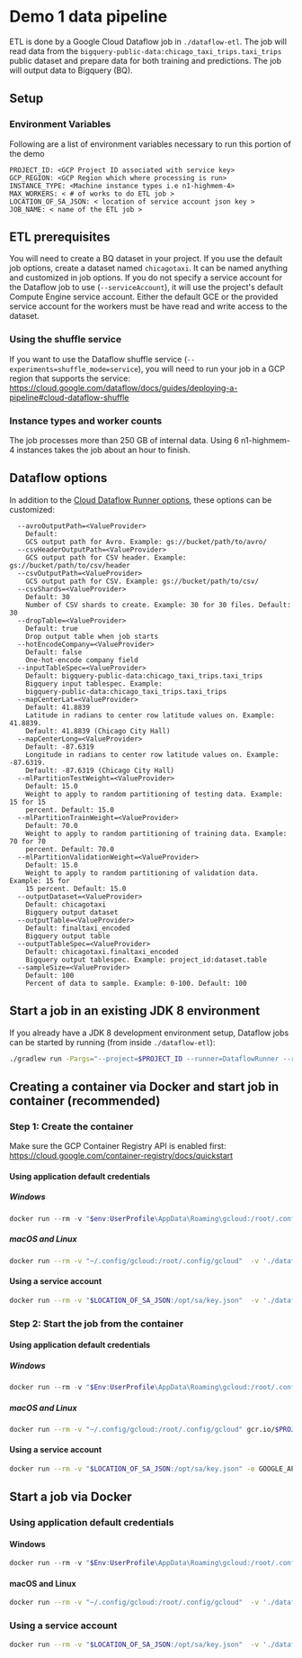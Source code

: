 # Demo 1 data pipeline

ETL is done by a Google Cloud Dataflow job in `./dataflow-etl`. The job will read data from the `bigquery-public-data:chicago_taxi_trips.taxi_trips` public dataset and prepare data for both training and predictions. The job will output data to Bigquery (BQ). 

## Setup

### Environment Variables

Following are a list of environment variables necessary to run this portion of the demo

```
PROJECT_ID: <GCP Project ID associated with service key>
GCP_REGION: <GCP Region which where processing is run>
INSTANCE_TYPE: <Machine instance types i.e n1-highmem-4>
MAX_WORKERS: < # of works to do ETL job >
LOCATION_OF_SA_JSON: < location of service account json key >
JOB_NAME: < name of the ETL job >
```

## ETL prerequisites

You will need to create a BQ dataset in your project. If you use the default job options, create a dataset named `chicagotaxi`. It can be named anything and customized in job options. If you do not specify a service account for the Dataflow job to use (`--serviceAccount`), it will use the project's default Compute Engine service account. Either the default GCE or the provided service account for the workers must be have read and write access to the dataset.

### Using the shuffle service

If you want to use the Dataflow shuffle service (`--experiments=shuffle_mode=service`), you will need to run your job in a GCP region that supports the service: https://cloud.google.com/dataflow/docs/guides/deploying-a-pipeline#cloud-dataflow-shuffle

### Instance types and worker counts

The job processes more than 250 GB of internal data. Using 6 n1-highmem-4 instances takes the job about an hour to finish.

## Dataflow options

In addition to the [Cloud Dataflow Runner options](https://beam.apache.org/documentation/runners/dataflow/#pipeline-options), these options can be customized:

```
  --avroOutputPath=<ValueProvider>
    Default: 
    GCS output path for Avro. Example: gs://bucket/path/to/avro/
  --csvHeaderOutputPath=<ValueProvider>
    GCS output path for CSV header. Example: gs://bucket/path/to/csv/header
  --csvOutputPath=<ValueProvider>
    GCS output path for CSV. Example: gs://bucket/path/to/csv/
  --csvShards=<ValueProvider>
    Default: 30
    Number of CSV shards to create. Example: 30 for 30 files. Default: 30
  --dropTable=<ValueProvider>
    Default: true
    Drop output table when job starts
  --hotEncodeCompany=<ValueProvider>
    Default: false
    One-hot-encode company field
  --inputTableSpec=<ValueProvider>
    Default: bigquery-public-data:chicago_taxi_trips.taxi_trips
    Bigquery input tablespec. Example:
    bigquery-public-data:chicago_taxi_trips.taxi_trips
  --mapCenterLat=<ValueProvider>
    Default: 41.8839
    Latitude in radians to center row latitude values on. Example: 41.8839.
    Default: 41.8839 (Chicago City Hall)
  --mapCenterLong=<ValueProvider>
    Default: -87.6319
    Longitude in radians to center row latitude values on. Example: -87.6319.
    Default: -87.6319 (Chicago City Hall)
  --mlPartitionTestWeight=<ValueProvider>
    Default: 15.0
    Weight to apply to random partitioning of testing data. Example: 15 for 15
    percent. Default: 15.0
  --mlPartitionTrainWeight=<ValueProvider>
    Default: 70.0
    Weight to apply to random partitioning of training data. Example: 70 for 70
    percent. Default: 70.0
  --mlPartitionValidationWeight=<ValueProvider>
    Default: 15.0
    Weight to apply to random partitioning of validation data. Example: 15 for
    15 percent. Default: 15.0
  --outputDataset=<ValueProvider>
    Default: chicagotaxi
    Bigquery output dataset
  --outputTable=<ValueProvider>
    Default: finaltaxi_encoded
    Bigquery output table
  --outputTableSpec=<ValueProvider>
    Default: chicagotaxi.finaltaxi_encoded
    Bigquery output tablespec. Example: project_id:dataset.table
  --sampleSize=<ValueProvider>
    Default: 100
    Percent of data to sample. Example: 0-100. Default: 100
```

## Start a job in an existing JDK 8 environment

If you already have a JDK 8 development environment setup, Dataflow jobs can be started by running (from inside `./dataflow-etl`):

```bash
./gradlew run -Pargs="--project=$PROJECT_ID --runner=DataflowRunner --region=$GCP_REGION --workerMachineType=$INSTANCE_TYPE --maxNumWorkers=$MAX_WORKERS --experiments=shuffle_mode=service"
```

## Creating a container via Docker and start job in container (recommended)

### Step 1: Create the container

Make sure the GCP Container Registry API is enabled first: https://cloud.google.com/container-registry/docs/quickstart

#### Using application default credentials

##### Windows

```powershell
docker run --rm -v "$env:UserProfile\AppData\Roaming\gcloud:/root/.config/gcloud"  -v './dataflow-etl:/opt/etl' -w /opt/etl openjdk:8 ./gradlew jib --image gcr.io/$env:PROJECT_ID/$env:REPO_NAME"
```

##### macOS and Linux

```bash
docker run --rm -v "~/.config/gcloud:/root/.config/gcloud"  -v './dataflow-etl:/opt/etl' -w /opt/etl openjdk:8 ./gradlew jib --image gcr.io/$PROJECT_ID/$REPO_NAME"
```

#### Using a service account

```bash
docker run --rm -v "$LOCATION_OF_SA_JSON:/opt/sa/key.json"  -v './dataflow-etl:/opt/etl' -e GOOGLE_APPLICATION_CREDENTIALS=/opt/sa/key.json -w /opt/etl openjdk:8 ./gradlew jib --image gcr.io/$PROJECT_ID/$REPO_NAME"
```

### Step 2: Start the job from the container

#### Using application default credentials

##### Windows

```powershell
docker run --rm -v "$Env:UserProfile\AppData\Roaming\gcloud:/root/.config/gcloud" gcr.io/$PROJECT_ID/$REPO_NAME --project=$PROJECT_ID --runner=DataflowRunner --region=$GCP_REGION --workerMachineType=$INSTANCE_TYPE --maxNumWorkers=$MAX_WORKERS --experiments=shuffle_mode=service --jobName=$JOB_NAME
```

##### macOS and Linux

```bash
docker run --rm -v "~/.config/gcloud:/root/.config/gcloud" gcr.io/$PROJECT_ID/$REPO_NAME --project=$PROJECT_ID --runner=DataflowRunner --region=$GCP_REGION --workerMachineType=$INSTANCE_TYPE --maxNumWorkers=$MAX_WORKERS --experiments=shuffle_mode=service --jobName=$JOB_NAME
```

#### Using a service account

```bash
docker run --rm -v "$LOCATION_OF_SA_JSON:/opt/sa/key.json" -e GOOGLE_APPLICATION_CREDENTIALS=/opt/sa/key.json gcr.io/$PROJECT_ID/$REPO_NAME --project=$PROJECT_ID --runner=DataflowRunner --region=$GCP_REGION --workerMachineType=$INSTANCE_TYPE --maxNumWorkers=$MAX_WORKERS --experiments=shuffle_mode=service --jobName=$JOB_NAME
```

## Start a job via Docker

### Using application default credentials

#### Windows

```powershell
docker run --rm -v "$Env:UserProfile\AppData\Roaming\gcloud:/root/.config/gcloud"  -v '.\dataflow-etl\:/opt/etl' -w /opt/etl openjdk:8 ./gradlew run -Pargs="--project=$PROJECT_ID --runner=DataflowRunner --region=$GCP_REGION --workerMachineType=$INSTANCE_TYPE --maxNumWorkers=$MAX_WORKERS --experiments=shuffle_mode=service  --jobName=$JOB_NAME"
```

#### macOS and Linux

```bash
docker run --rm -v "~/.config/gcloud:/root/.config/gcloud"  -v './dataflow-etl\:/opt/etl' -w /opt/etl openjdk:8 ./gradlew run -Pargs="--project=$PROJECT_ID --runner=DataflowRunner --region=$GCP_REGION --workerMachineType=$INSTANCE_TYPE --maxNumWorkers=$MAX_WORKERS --experiments=shuffle_mode=service  --jobName=$JOB_NAME"
```

### Using a service account

```bash
docker run --rm -v "$LOCATION_OF_SA_JSON:/opt/sa/key.json"  -v './dataflow-etl\:/opt/etl' -e GOOGLE_APPLICATION_CREDENTIALS=/opt/sa/key.json -w /opt/etl openjdk:8 ./gradlew run -Pargs="--project=$PROJECT_ID --runner=DataflowRunner --region=$GCP_REGION --workerMachineType=$INSTANCE_TYPE --maxNumWorkers=$MAX_WORKERS --experiments=shuffle_mode=service  --jobName=$JOB_NAME"
```
